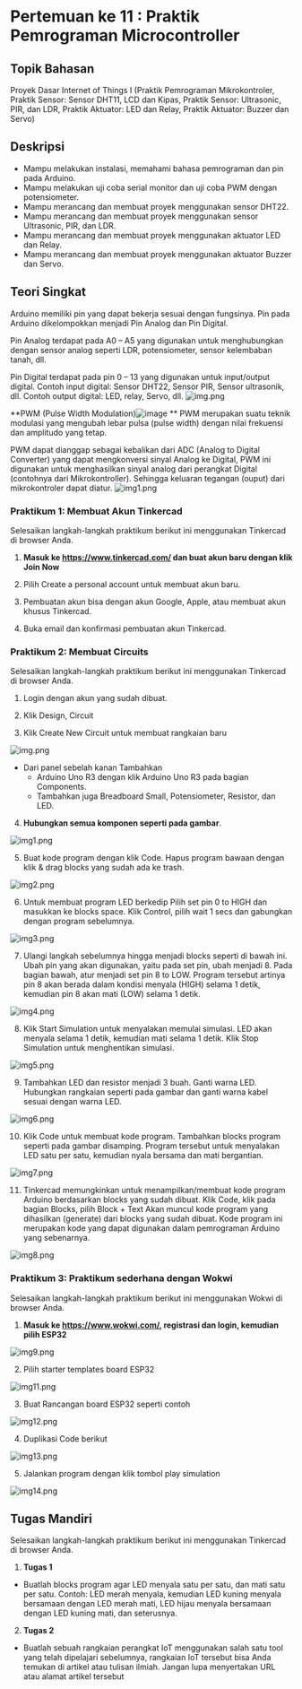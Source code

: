 # Pertemuan ke 11 : Praktik Pemrograman Microcontroller

## Topik Bahasan
Proyek Dasar Internet of Things I (Praktik Pemrograman Mikrokontroler, Praktik Sensor: Sensor DHT11, LCD dan Kipas, Praktik Sensor: Ultrasonic, PIR, dan LDR, Praktik Aktuator: LED dan Relay, Praktik Aktuator: Buzzer dan Servo)

## Deskripsi
- Mampu melakukan instalasi, memahami bahasa pemrograman dan pin pada Arduino. 
- Mampu melakukan uji coba serial monitor dan uji coba PWM dengan potensiometer.
- Mampu merancang dan membuat proyek menggunakan sensor DHT22.
- Mampu merancang dan membuat proyek menggunakan sensor Ultrasonic, PIR, dan LDR.
- Mampu merancang dan membuat proyek menggunakan aktuator LED dan Relay.
- Mampu merancang dan membuat proyek menggunakan aktuator Buzzer dan Servo.

## Teori Singkat
Arduino memiliki pin yang dapat bekerja sesuai dengan fungsinya. Pin pada Arduino dikelompokkan menjadi Pin Analog dan Pin Digital.

Pin Analog terdapat pada A0 – A5 yang digunakan untuk menghubungkan dengan sensor analog seperti LDR, potensiometer, sensor kelembaban tanah, dll.

Pin Digital terdapat pada pin 0 – 13 yang digunakan untuk input/output digital. Contoh input digital: Sensor DHT22, Sensor PIR, Sensor ultrasonik, dll.
Contoh output digital: LED, relay, Servo, dll.
![img.png](img.png)

**PWM (Pulse Width Modulation)![image](https://github.com/user-attachments/assets/396bd3d7-be76-46f4-8ac3-b3d7addfae25)
** 
PWM merupakan suatu teknik modulasi yang mengubah lebar pulsa (pulse width) dengan nilai frekuensi dan amplitudo yang tetap. 

PWM dapat dianggap sebagai kebalikan dari ADC (Analog to Digital Converter) yang dapat mengkonversi sinyal Analog ke Digital, PWM ini digunakan untuk menghasilkan sinyal analog dari perangkat Digital (contohnya dari Mikrokontroller). Sehingga keluaran tegangan (ouput) dari mikrokontroler dapat diatur.
![img1.png](img1.png)

### Praktikum 1: Membuat Akun Tinkercad
Selesaikan langkah-langkah praktikum berikut ini menggunakan Tinkercad di browser Anda.


1. **Masuk ke https://www.tinkercad.com/ dan buat akun baru dengan klik Join Now**

2. Pilih Create a personal account untuk membuat akun baru.
 
3. Pembuatan akun bisa dengan akun Google, Apple, atau membuat akun khusus Tinkercad.

4. Buka email dan konfirmasi pembuatan akun Tinkercad.


### Praktikum 2: Membuat Circuits
Selesaikan langkah-langkah praktikum berikut ini menggunakan Tinkercad di browser Anda.

1. Login dengan akun yang sudah dibuat.

2. Klik Design, Circuit

3. Klik Create New Circuit untuk membuat rangkaian baru

 
![img.png](img.png)


- Dari panel sebelah kanan Tambahkan
	- Arduino Uno R3 dengan klik Arduino Uno R3 pada bagian Components.
 	- Tambahkan juga Breadboard Small, Potensiometer, Resistor, dan LED.
 

4. **Hubungkan semua komponen seperti pada gambar**.

![img1.png](img1.png)
 
5. Buat kode program dengan klik Code. Hapus program bawaan dengan klik & drag blocks yang sudah ada ke trash.

![img2.png](img2.png)

6. Untuk membuat program LED berkedip Pilih set pin 0 to HIGH dan masukkan ke blocks space.
Klik Control, pilih wait 1 secs dan gabungkan dengan program sebelumnya.

![img3.png](img3.png)

7. Ulangi langkah sebelumnya hingga menjadi blocks seperti di bawah ini.
Ubah pin yang akan digunakan, yaitu pada set pin, ubah menjadi 8. Pada bagian bawah, atur menjadi set pin 8 to LOW. Program tersebut artinya pin 8 akan berada dalam kondisi menyala (HIGH) selama 1 detik, kemudian pin 8 akan mati (LOW) selama 1 detik.

![img4.png](img4.png)
 
8. Klik Start Simulation untuk menyalakan memulai simulasi. LED akan menyala selama 1 detik, kemudian mati selama 1 detik. Klik Stop Simulation untuk menghentikan simulasi.

 ![img5.png](img5.png)
 
9. Tambahkan LED dan resistor menjadi 3 buah. Ganti warna LED. Hubungkan rangkaian seperti pada gambar dan ganti warna kabel sesuai dengan warna LED.

![img6.png](img6.png)
 
10. Klik Code untuk membuat kode program. Tambahkan blocks program seperti pada gambar disamping. Program tersebut untuk menyalakan LED satu per satu, kemudian nyala bersama dan mati bergantian.

![img7.png](img7.png)
 
11. Tinkercad memungkinkan untuk menampilkan/membuat kode program Arduino berdasarkan blocks yang sudah dibuat.
Klik Code, klik pada bagian Blocks, pilih Block + Text
Akan muncul kode program yang dihasilkan (generate) dari blocks yang sudah dibuat.
Kode program ini merupakan kode yang dapat digunakan dalam pemrograman Arduino yang sebenarnya.

![img8.png](img8.png)


### Praktikum 3: Praktikum sederhana dengan Wokwi
Selesaikan langkah-langkah praktikum berikut ini menggunakan Wokwi di browser Anda.

1. **Masuk ke https://www.wokwi.com/, registrasi dan login, kemudian pilih ESP32**
   
![img9.png](img9.png)

2. Pilih starter templates board ESP32
   
![img11.png](img11.png)

3. Buat Rancangan board ESP32 seperti contoh

![img12.png](img12.png)

4. Duplikasi Code berikut

![img13.png](img13.png)

5. Jalankan program dengan klik tombol play simulation

![img14.png](img14.png)

## Tugas Mandiri 
Selesaikan langkah-langkah praktikum berikut ini menggunakan Tinkercad di browser Anda.

1. **Tugas 1**
- Buatlah blocks program agar LED menyala satu per satu, dan mati satu per satu.
Contoh: LED merah menyala, kemudian LED kuning menyala bersamaan dengan LED merah mati, LED hijau menyala bersamaan dengan LED kuning mati, dan seterusnya.
 

2. **Tugas 2**
- Buatlah sebuah rangkaian perangkat IoT menggunakan salah satu tool yang telah dipelajari sebelumnya, rangkaian IoT tersebut bisa Anda temukan di artikel atau tulisan ilmiah. Jangan lupa menyertakan URL atau alamat artikel tersebut
